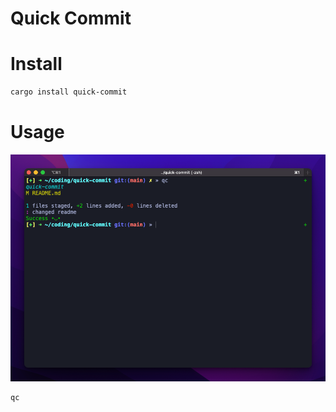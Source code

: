 # Quick Commit

# Install

```bash
cargo install quick-commit
```

# Usage

![example usage](./assets/image.png)

```bash
qc
```

